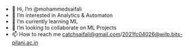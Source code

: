 - 👋 Hi, I’m @mohammedsaifali
- 👀 I’m interested in Analytics & Automaton
- 🌱 I’m currently learning ML
- 💞️ I’m looking to collaborate on ML Projects
- 📫 How to reach me catchsaifali@gmail.com/2021fc04026@wilp.bits-pilani.ac.in

<!---
mohammedsaifali/mohammedsaifali is a ✨ special ✨ repository because its `README.md` (this file) appears on your GitHub profile.
You can click the Preview link to take a look at your changes.
--->
